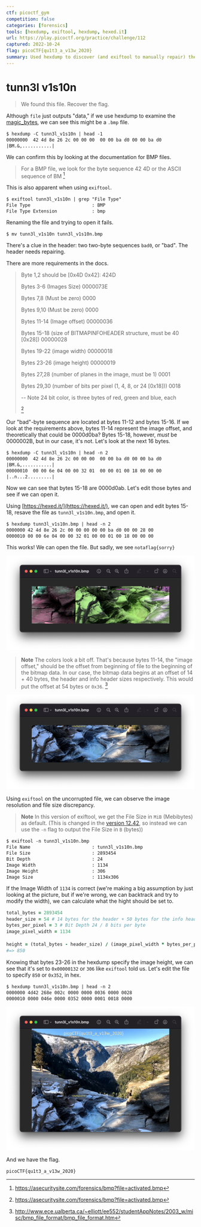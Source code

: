 ```yaml
---
ctf: picoctf_gym
competition: false
categories: [forensics]
tools: [hexdump, exiftool, hexdump, hexed.it]
url: https://play.picoctf.org/practice/challenge/112
captured: 2022-10-24
flag: picoCTF{qu1t3_a_v13w_2020}
summary: Used hexdump to discover (and exiftool to manually repair) the corrupted header bytes of a bmp file to reveal the flag in the image.
---
```


# tunn3l v1s10n

> We found this file. Recover the flag.

Although `file` just outputs "data," if we use hexdump to examine the [magic_bytes](/reference/magic_bytes.md), we can see this might be a `.bmp` file.

```shell
$ hexdump -C tunn3l_v1s10n | head -1
00000000  42 4d 8e 26 2c 00 00 00  00 00 ba d0 00 00 ba d0  |BM.&,...........|
```

We can confirm this by looking at the documentation for BMP files.

> For a BMP file, we look for the byte sequence 42 4D or the ASCII sequence of BM [^1]

This is also apparent when using `exiftool`.

```shell
$ exiftool tunn3l_v1s10n | grep "File Type"
File Type                       : BMP
File Type Extension             : bmp
```

Renaming the file and trying to open it fails.

```shell
$ mv tunn3l_v1s10n tunn3l_v1s10n.bmp
```

There's a clue in the header: two two-byte sequences `bad0`, or "bad". The header needs repairing.

There are more requirements in the docs.

> Byte 1,2 should be [0x4D 0x42]: 424D
>
> Bytes 3-6 (Images Size) 0000073E
>
> Bytes 7,8 (Must be zero) 0000
>
> Bytes 9,10 (Must be zero) 0000
>
> Bytes 11-14 (Image offset) 00000036
>
> Bytes 15-18 (size of BITMAPINFOHEADER structure, must be 40 [0x28]) 00000028
>
> Bytes 19-22 (image width) 00000018
>
> Bytes 23-26 (image height) 00000019
>
> Bytes 27,28 (number of planes in the image, must be 1) 0001
>
> Bytes 29,30 (number of bits per pixel (1, 4, 8, or 24 [0x18])) 0018
>
> -- Note 24 bit color, is three bytes of red, green and blue, each
>
> [^1]

Our "bad"-byte sequence are located at bytes 11-12 and bytes 15-16. If we look at the requirements above, bytes 11-14 represent the image offset, and theoretically that could be 0000d0ba? Bytes 15-18, however, _must_ be 0000002B, but in our case, it's not. Let's look at the next 16 bytes.

```shell
$ hexdump -C tunn3l_v1s10n | head -n 2
00000000  42 4d 8e 26 2c 00 00 00  00 00 ba d0 00 00 ba d0  |BM.&,...........|
00000010  00 00 6e 04 00 00 32 01  00 00 01 00 18 00 00 00  |..n...2.........|
```

Now we can see that bytes 15-18 are 0000d0ab. Let's edit those bytes and see if we can open it.

Using [https://hexed.it/](https://hexed.it/), we can open and edit bytes 15-18, resave the file as `tunn3l_v1s10n.bmp`, and open it.

```shell
$ hexdump tunn3l_v1s10n.bmp | head -n 2
0000000 42 4d 8e 26 2c 00 00 00 00 00 ba d0 00 00 28 00
0000010 00 00 6e 04 00 00 32 01 00 00 01 00 18 00 00 00
```

This works! We can open the file. But sadly, we see `notaflag{sorry}`

![](./attachments/tunn3l_v1s10n_false_flag.png)

> **Note** The colors look a bit off. That's because bytes 11-14, the "image offset," should be the offset from beginning of file to the beginning of the bitmap data. In our case, the bitmap data begins at an offset of 14 + 40 bytes, the header and info header sizes respectively. This would put the offset at 54 bytes or `0x36`. [^2]

![](./attachments/tunn3l_v1s10n_false_flag_correct_offset.png)

Using `exiftool` on the uncorrupted file, we can observe the image resolution and file size discrepancy.

> **Note** In this version of exiftool, we get the File Size in `MiB` (Mebibytes) as default. (This is changed in the [version 12.42](https://exiftool.org/history.html), so instead we can use the `-n` flag to output the File Size in `B` (bytes))

```shell
$ exiftool -n tunn3l_v1s10n.bmp
File Name                       : tunn3l_v1s10n.bmp
File Size                       : 2893454
Bit Depth                       : 24
Image Width                     : 1134
Image Height                    : 306
Image Size                      : 1134x306
```

If the Image Width of `1134` is correct (we're making a big assumption by just looking at the picture, but if we're wrong, we can backtrack and try to modify the width), we can calculate what the hight should be set to.

```ruby
total_bytes = 2893454
header_size = 54 # 14 bytes for the header + 50 bytes for the info header
bytes_per_pixel = 3 # Bit Depth 24 / 8 bits per byte
image_pixel_width = 1134

height = (total_bytes - header_size) / (image_pixel_width * bytes_per_pixel)
#=> 850
```

Knowing that bytes 23-26 in the hexdump specify the image height, we can see that it's set to `0x00000132` or `306` like `exiftool` told us. Let's edit the file to specify `850` or `0x352`, in hex.

```shell
$ hexdump tunn3l_v1s10n.bmp | head -n 2
0000000 4d42 268e 002c 0000 0000 0036 0000 0028
0000010 0000 046e 0000 0352 0000 0001 0018 0000
```


![](./attachments/tunn3l_v1s10n_complete.png)

And we have the flag.

```
picoCTF{qu1t3_a_v13w_2020}
```

[^1]: https://asecuritysite.com/forensics/bmp?file=activated.bmp
[^2]: http://www.ece.ualberta.ca/~elliott/ee552/studentAppNotes/2003_w/misc/bmp_file_format/bmp_file_format.htm